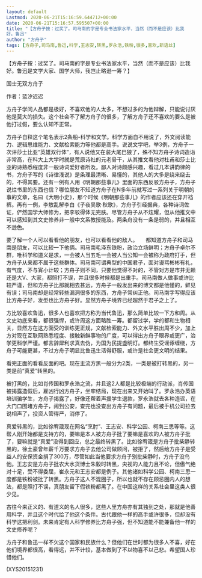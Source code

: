 ```yaml
---
layout: default
Lastmod: 2020-06-21T15:16:59.644712+00:00
date: 2020-06-21T15:16:57.595507+00:00
title: "【方舟子按：过奖了。司马南的字是专业书法家水平，当然（而不是应该）比我
好。鲁迅"
author: "方舟子"
tags: [方舟子,司马南,鲁迅,科学,王志安,转黑,罗永浩,铁粉,很多,喜欢,新语丝]
---
```


【方舟子按：过奖了。司马南的字是专业书法家水平，当然（而不是应该）比我好。鲁迅是文学大家、国学大师，我岂止略逊一筹？】

国士无双方舟子

作者：蓝汐迟迟

方舟子学问人品都是极好，不喜欢他的人太多，不想过多的为他辩解，只能说讨厌他是莫大的损失。这个社会不了解方舟子的很多，了解方舟子还不喜欢的要么是被他打过假，要么认知不正常。

方舟子自释这个笔名表示2条船-科学和文学。科学方面自不用说了，外文阅读能力、逻辑思维能力、文献检索能力等他都是高手。说说文学吧，举3例，方舟子一次评莎士比亚“英雄双行体”，有人说他又在装大尾巴狼了，殊不知方舟子诗词造诣非常高，在科大上大学时就是荒原诗社的元老骨干，从其推文看他对杜甫和莎士比亚的诗熟悉程度非一般诗词爱好者所及。鄙人对诗颇感兴趣，看过几本讲韵律的书，方舟子写的《诗律浅说》是条理最清晰、易懂的，其他人的大多是绕来绕去的，不得其要。还有一例有人用《明朝那些事儿》里面的东西反驳方舟子，方舟子说烂书里的东西也信？哪位朋友不知道方舟子在N多年前就写过一系列关于明朝的事的文章，名曰《大明小史》，那个时候《明朝那些事儿》的作者应该还在穿开裆裤。再有一例，李敖乱解李白《子夜吴歌·秋歌》，方舟子引经据典，各种诗词佐证，俨然国学大师修为，把李驳得体无完肤。尽管方舟子从不炫耀，但从他推文中可以感知到其文史修养非一般中文系教授能及。两条舟没有一条是弱的，并且相互不逊色。

要了解一个人可以看看他的朋友，也可以看看他的敌人。　　都知道方舟子和司马南是朋友，可以比较一下他俩。司马南毛泽东铁粉，政治立场鲜明；方舟子卓尔不群，唯科学和道义是求，一会被人当五毛一会被人当公知一会被称为政府打手，但方舟子从来都不属于这些群体。司马南可谓典型的中国君子，面对谩骂彬彬有礼，有气度，不与宵小计较；方舟子则不同，只要他觉得不对的，不管对方是市井无赖还是大V、大家，都照打不误，并且很多时候都是出重手。司马南做人做事或许比较严谨，但和方舟子比那就相去甚远，方舟子一般发出来的博文都是他懂的，鲜见有误；司马南却是经常转些漏洞很多的东西，方舟子常纠正他。司马南字写得应该比方舟子好，发型也比方舟子好。显然方舟子境界已经超然于君子之上了。

方比较喜欢鲁迅，很多人也喜欢把方称为当代鲁迅，那么简单比较一下方和周。从文史功底来看，都很强悍，或许周这方面略胜一筹。都留过学，学的都和生物相关，显然方在这方面受的训练更正规，文献检索能力、外文水平胜出周不少，加上方对现在互联网熟悉程度、接触新鲜事物的广度，可以得出方舟子眼界或更广，治学更科学严谨。都言辞犀利求真去伪，为国为民提盏明灯。都终生受谣诼缠绕，方舟子可能更甚，不过方舟子明显比鲁迅生活得舒服，或许是社会更文明的结果。

看完正面的看看反面的吧。现在主流方黑一般分为2类，一类是被打转黑的，另一类是前“真爱”转黑的。

被打黑的，比如肖传国和罗永浩之流，并且这2人都是比较极端的行动派，肖传国被揭露造假后，雇凶行凶方舟子，坐牢结局，现在出来又开始叫了。罗永浩办英语培训骗学生，方舟子揭露了，好像还帮着声援学生退款，罗永浩就去各种造谣，在大门口围堵方舟子，闹到公安，查完也没查出方舟子有问题，最后被手机公司拉去说相声了，投资人管得严，消停了。

真爱转黑的，比如徐宥箴现在网名“烹肘”、王志安、科学公园、柯南三思等等。这帮人刚开始都是支持方的，要嘛是本人被方舟子批了要嘛是喜欢的人被方舟子批了，要嘛就是“真爱”没得到回应，总之最终转黑了。比如徐宥箴是方舟子批柴静转黑的，徐土豪曾年薪千万要求方舟子去他公司做顾问，被拒了，然后给方舟子是受益人的安保资金捐了300万，尽管如此当他要求方舟子别批柴静时，方舟子没鸟他。王志安是方舟子批农大水货博士朱毅时转黑，央视的人能力且不论，但傲气绝对十足，受不得委屈，崔永元和王志安都是例子。其他诸如科学公园、柯南三思一度都是铁粉被批了转黑。方舟子这人不混圈子，所以也就不存在顾忌圈内人的想法，都是照打不误，真朋友留下假铁粉都黑了。在中国这样的关系社会里这类人很少见。

古往今来正义的、有道义的名人很多，这些人里方舟亦有其独到之处，那就是他善用科学，并且这个时代给了他这个条件。古代跟他一样的高手或许很多，但却没有科学这把利剑。未来肯定有人科学修养比方舟子强，但不知道能不能兼备他一样的文史修养呢？

方舟子和鲁迅一样不欠这个国家和民族什么？但他们在世时都为很多人不喜，好在他们境界都很高，看得远，并不计较，基本做到了不以物喜不以己悲。希望国人珍惜他们。

(XYS20151231)

